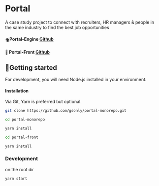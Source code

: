 # Portal

A case study project to connect with recruiters, HR managers & people in the same industry to find the best job opportunities

#### 🛸Portal-Engine [Github](https://github.com/mumbo-pro/portal/)

#### 🚁 Portal-Front [Github](https://github.com/mumbo-pro/portal-front/)

## 🚀Getting started

For development, you will need Node.js installed in your environment.

#### Installation

Via Git, Yarn is preferred but optional.

```sh
git clone https://github.com/gsonly/portal-monorepo.git

cd portal-monorepo

yarn install

cd portal-front

yarn install
```

### Development

on the root dir

```sh
yarn start
```
